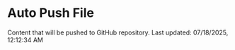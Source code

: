 # Auto Push File

Content that will be pushed to GitHub repository.
Last updated: 07/18/2025, 12:12:34 AM